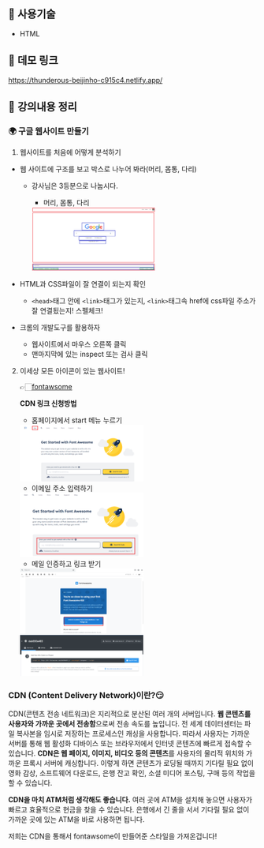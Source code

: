 ## 📌 사용기술

- HTML

## 📌 데모 링크
https://thunderous-beijinho-c915c4.netlify.app/


## 📌 강의내용 정리

### 🌍 구글 웹사이트 만들기

1) 웹사이트를 처음에 어떻게 분석하기

  * 웹 사이트에 구조를 보고 박스로 나누어 봐라(머리, 몸통, 다리)

    - 강사님은 3등분으로 나눕시다.

      - 머리, 몸통, 다리
  
      <img src="imgs/구조.png" alt="구조" width="250px" />

  * HTML과 CSS파일이 잘 연결이 되는지 확인

    * `<head>`태그 안에 `<link>`태그가 있는지, `<link>`태그속 href에 css파일 주소가 잘 연결됬는지! 스펠체크!

  * 크롬의 개발도구를 활용하자

    - 웹사이트에서 마우스 오른쪽 클릭 
    - 맨마지막에 있는 inspect 또는 검사 클릭

2) 이세상 모든 아이콘이 있는 웹사이트!
   
   👉🏻[fontawsome](https://fontawesome.com/)

   **CDN 링크 신청방법**
   
   * 홈페이지에서 start 메뉴 누르기

    <img src="imgs/cnd_1.png" alt="구조" width="250px" />

   * 이메일 주소 입력하기 
  
    <img src="imgs/cnd_2.png" alt="구조" width="250px" />

   * 메일 인증하고 링크 받기 

    <img src="imgs/cnd_3.png" alt="구조" width="250px" />

    <img src="imgs/cnd_4.png" alt="구조" width="250px" />

### CDN (Content Delivery Network)이란?😏

CDN(콘텐츠 전송 네트워크)은 지리적으로 분산된 여러 개의 서버입니다. **웹 콘텐츠를 사용자와 가까운 곳에서 전송함**으로써 전송 속도를 높입니다. 전 세계 데이터센터는 파일 복사본을 임시로 저장하는 프로세스인 캐싱을 사용합니다. 따라서 사용자는 가까운 서버를 통해 웹 활성화 디바이스 또는 브라우저에서 인터넷 콘텐츠에 빠르게 접속할 수 있습니다. **CDN은 웹 페이지, 이미지, 비디오 등의 콘텐츠**를 사용자의 물리적 위치와 가까운 프록시 서버에 캐싱합니다. 이렇게 하면 콘텐츠가 로딩될 때까지 기다릴 필요 없이 영화 감상, 소프트웨어 다운로드, 은행 잔고 확인, 소셜 미디어 포스팅, 구매 등의 작업을 할 수 있습니다.

**CDN을 마치 ATM처럼 생각해도 좋습니다.** 여러 곳에 ATM을 설치해 놓으면 사용자가 빠르고 효율적으로 현금을 찾을 수 있습니다. 은행에서 긴 줄을 서서 기다릴 필요 없이 가까운 곳에 있는 ATM을 바로 사용하면 됩니다.

저희는 CDN을 통해서 fontawsome이 만들어준 스타일을 가져온겁니다!  

